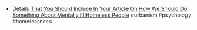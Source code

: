 - [Details That You Should Include In Your Article On How We Should Do Something About Mentally Ill Homeless People](https://www.astralcodexten.com/p/details-that-you-should-include-in) #urbanism #psychology #homelessness